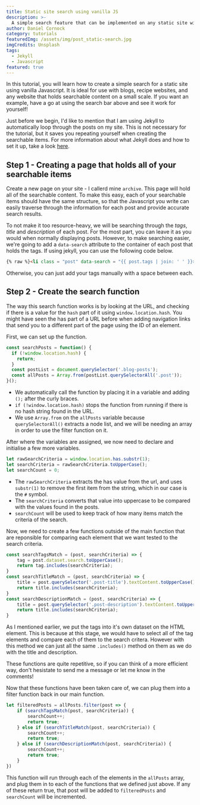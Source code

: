 ```yaml
---
title: Static site search using vanilla JS
description: >-
  A simple search feature that can be implemented on any static site without any external libraries.
author: Daniel Cornock
category: tutorials
featuredImg: /assets/img/post_static-search.jpg
imgCredits: Unsplash
tags:
  - Jekyll
  - Javascript
featured: true
---
```


In this tutorial, you will learn how to create a simple search for a static site using vanilla Javascript. It is ideal for use with blogs, recipe websites, and any website that holds searchable content on a small scale. If you want an example, have a go at using the search bar above and see it work for yourself!

Just before we begin, I'd like to mention that I am using Jekyll to automatically loop through the posts on my site. This is not necessary for the tutorial, but it saves you repeating yourself when creating the searchable items. For more information about what Jekyll does and how to set it up, take a look [here](https://jekyllrb.com/).

## Step 1 - Creating a page that holds all of your searchable items
Create a new page on your site - I callerd mine `archive`. This page will hold all of the searchable content. To make this easy, each of your searchable items should have the same structure, so that the Javascript you write can easily traverse through the information for each post and provide accurate search results.

To not make it too resource-heavy, we will be searching through the *tags*, *title* and *description* of each post. For the most part, you can leave it as you would when normally displaying posts. However, to make searching easier, we're going to add a `data-search` attribute to the container of each post that holds the tags. If using jekyll, you can use the following code below.

```html
{% raw %}<li class = "post" data-search = "{{ post.tags | join: ' ' }}>{% endraw %}
```

Otherwise, you can just add your tags manually with a space between each.

## Step 2 - Create the search function
The way this search function works is by looking at the URL, and checking if there is a value for the `hash` part of it using `window.location.hash`. You might have seen the has part of a URL before when adding navigation links that send you to a different part of the page using the ID of an element.

First, we can set up the function.

```javascript
const searchPosts = function() {
  if (!window.location.hash) {
    return;
  }
  const postList = document.querySelector('.blog-posts');
  const allPosts = Array.from(postList.querySelectorAll('.post'));
}();
```

- We automatically call the function by placing it in a variable and adding `();` after the curly braces.
- `if (!window.location.hash)` stops the function from running if there is no hash string found in the URL.
- We use `Array.from` on the `allPosts` variable because `querySelectorAll()` extracts a node list, and we will be needing an array in order to use the filter function on it.

After where the variables are assigned, we now need to declare and initialise a few more variables.

```javascript
let rawSearchCriteria = window.location.has.substr(1);
let searchCriteria = rawSearchCriteria.toUpperCase();
let searchCount = 0;
```

- The `rawSearchCriteria` extracts the has value from the url, and uses `substr(1)` to remove the first item from the string, which in our case is the `#` symbol.
- The `searchCriteria` converts that value into uppercase to be compared with the values found in the posts.
- `searchCount` will be used to keep track of how many items match the criteria of the search.

Now, we need to create a few functions outside of the main function that are reponsible for comparing each element that we want tested to the search criteria.

```javascript
const searchTagsMatch = (post, searchCriteria) => {
    tag = post.dataset.search.toUpperCase();
    return tag.includes(searchCriteria);
}
const searchTitleMatch = (post, searchCriteria) => {
    title = post.querySelector('.post-title').textContent.toUpperCase();
    return title.includes(searchCriteria);
}
const searchDescriptionMatch = (post, searchCriteria) => {
    title = post.querySelector('.post-description').textContent.toUpperCase();
    return title.includes(searchCriteria);
}
```

As I mentioned earlier, we put the tags into it's own dataset on the HTML element. This is because at this stage, we would have to select all of the tag elements and compare each of them to the search critera. However with this method we can just all the same `.includes()` method on them as we do with the title and description.

These functions are quite repetitive, so if you can think of a more efficient way, don't hesistate to send me a message or let me know in the comments!

Now that these functions have been taken care of, we can plug them into a filter function back in our main function.

```javascript
let filteredPosts = allPosts.filter(post => {
    if (searchTagsMatch(post, searchCriteria)) {
        searchCount++;
        return true;
    } else if (searchTitleMatch(post, searchCriteria)) {
        searchCount++;
        return true;
    } else if (searchDescriptionMatch(post, searchCriteria)) {
        searchCount++;
        return true;
    }
})
```

This function will run through each of the elements in the `allPosts` array, and plug them in to each of the functions that we defined just above. If any of these return true, that post will be added to `filteredPosts` and `searchCount` will be incremented. 
